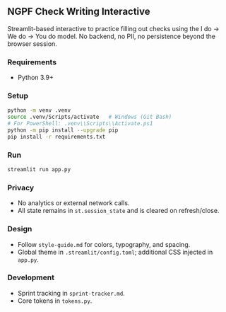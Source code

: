 ## NGPF Check Writing Interactive

Streamlit-based interactive to practice filling out checks using the I do → We do → You do model. No backend, no PII, no persistence beyond the browser session.

### Requirements
- Python 3.9+

### Setup
```bash
python -m venv .venv
source .venv/Scripts/activate   # Windows (Git Bash)
# For PowerShell: .venv\\Scripts\\Activate.ps1
python -m pip install --upgrade pip
pip install -r requirements.txt
```

### Run
```bash
streamlit run app.py
```

### Privacy
- No analytics or external network calls.
- All state remains in `st.session_state` and is cleared on refresh/close.

### Design
- Follow `style-guide.md` for colors, typography, and spacing.
- Global theme in `.streamlit/config.toml`; additional CSS injected in `app.py`.

### Development
- Sprint tracking in `sprint-tracker.md`.
- Core tokens in `tokens.py`.


